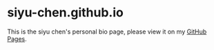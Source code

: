 # siyu-chen.github.io

This is the siyu chen's personal bio page, please view it on my [GitHub Pages](https://siyu-chen.github.io/). 
